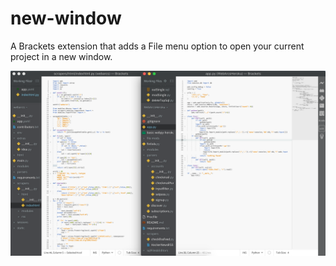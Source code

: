 # new-window

A Brackets extension that adds a File menu option to open your current project in a new window.

![alt tag](https://raw.githubusercontent.com/Fraser-Greenlee/new-window/master/promo.png)
